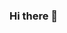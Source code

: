 ### Hi there 👋

<!--
**narayan-k/narayan-k** is a ✨ _special_ ✨ repository because its `README.md` (this file) appears on your GitHub profile.

[![Narayan's github stats](https://github-readme-stats.vercel.app/api?username=narayan-k)](https://github.com/anuraghazra/github-readme-stats)

Here are some ideas to get you started:

- 🔭 I’m currently working on ...
- 🌱 I’m currently learning ...
- 👯 I’m looking to collaborate on ...
- 🤔 I’m looking for help with ...
- 💬 Ask me about ...
- 📫 How to reach me: ...
- 😄 Pronouns: ...
- ⚡ Fun fact: ...
-->
